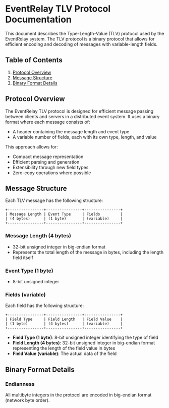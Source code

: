 # EventRelay TLV Protocol Documentation

This document describes the Type-Length-Value (TLV) protocol used by the EventRelay system. The TLV protocol is a binary protocol that allows for efficient encoding and decoding of messages with variable-length fields.

## Table of Contents

1. [Protocol Overview](#protocol-overview)
2. [Message Structure](#message-structure)
3. [Binary Format Details](#binary-format-details)

## Protocol Overview

The EventRelay TLV protocol is designed for efficient message passing between clients and servers in a distributed event system. It uses a binary format where each message consists of:

- A header containing the message length and event type
- A variable number of fields, each with its own type, length, and value

This approach allows for:
- Compact message representation
- Efficient parsing and generation
- Extensibility through new field types
- Zero-copy operations where possible

## Message Structure

Each TLV message has the following structure:

```
+----------------+----------------+----------------+
| Message Length | Event Type     | Fields         |
| (4 bytes)      | (1 byte)       | (variable)     |
+----------------+----------------+----------------+
```

### Message Length (4 bytes)
- 32-bit unsigned integer in big-endian format
- Represents the total length of the message in bytes, including the length field itself

### Event Type (1 byte)
- 8-bit unsigned integer

### Fields (variable)
Each field has the following structure:

```
+----------------+----------------+----------------+
| Field Type     | Field Length   | Field Value    |
| (1 byte)       | (4 bytes)      | (variable)     |
+----------------+----------------+----------------+
```

- **Field Type (1 byte)**: 8-bit unsigned integer identifying the type of field
- **Field Length (4 bytes)**: 32-bit unsigned integer in big-endian format representing the length of the field value in bytes
- **Field Value (variable)**: The actual data of the field

## Binary Format Details

### Endianness
All multibyte integers in the protocol are encoded in big-endian format (network byte order).
